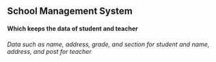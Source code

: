 ## School Management System
#### Which keeps the data of student and teacher

###### Data such as name, address, grade, and section for student and name, address, and post for teacher
